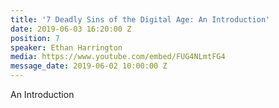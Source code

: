 ```yaml
---
title: '7 Deadly Sins of the Digital Age: An Introduction'
date: 2019-06-03 16:20:00 Z
position: 7
speaker: Ethan Harrington
media: https://www.youtube.com/embed/FUG4NLmtFG4
message_date: 2019-06-02 10:00:00 Z
---
```


An Introduction